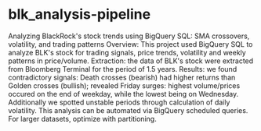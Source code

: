 # blk_analysis-pipeline
Analyzing BlackRock's stock trends using BigQuery SQL: SMA crossovers, volatility, and trading patterns
Overview: This project used BigQuery SQL to analyze BLK's stock for trading signals, price trends, volatility and weekly patterns in price/volume. 
Extraction: the data of BLK's stock were extracted from Bloomberg Terminal for the period of 1.5 years.
Results: we found contradictory signals: Death crosses (bearish) had higher returns than Golden crosses (bullish); revealed Friday surges: highest volume/prices occured on the end of weekday, while the lowest being on Wednesday. Additionally we spotted unstable periods through calculation of daily volatility. 
This analysis can be automated via BigQuery scheduled queries. For larger datasets, optimize with partitioning.
